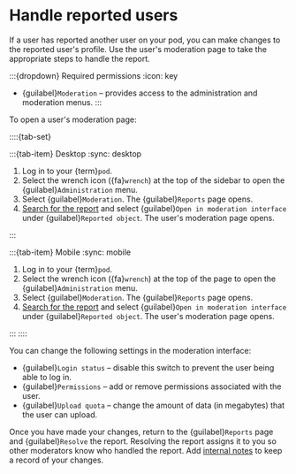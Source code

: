 # Handle reported users

If a user has reported another user on your pod, you can make changes to the reported user's profile. Use the user's moderation page to take the appropriate steps to handle the report.

:::{dropdown} Required permissions
:icon: key

- {guilabel}`Moderation` – provides access to the administration and moderation menus.
:::

To open a user's moderation page:

::::{tab-set}

:::{tab-item} Desktop
:sync: desktop

1. Log in to your {term}`pod`.
2. Select the wrench icon ({fa}`wrench`) at the top of the sidebar to open the {guilabel}`Administration` menu.
3. Select {guilabel}`Moderation`. The {guilabel}`Reports` page opens.
4. [Search for the report](search_reports.md) and select {guilabel}`Open in moderation interface` under {guilabel}`Reported object`. The user's moderation page opens.

:::

:::{tab-item} Mobile
:sync: mobile

1. Log in to your {term}`pod`.
2. Select the wrench icon ({fa}`wrench`) at the top of the page to open the {guilabel}`Administration` menu.
3. Select {guilabel}`Moderation`. The {guilabel}`Reports` page opens.
4. [Search for the report](search_reports.md) and select {guilabel}`Open in moderation interface` under {guilabel}`Reported object`. The user's moderation page opens.

:::
::::

You can change the following settings in the moderation interface:

- {guilabel}`Login status` – disable this switch to prevent the user being able to log in.
- {guilabel}`Permissions` – add or remove permissions associated with the user.
- {guilabel}`Upload quota` – change the amount of data (in megabytes) that the user can upload.

Once you have made your changes, return to the {guilabel}`Reports` page and {guilabel}`Resolve` the report. Resolving the report assigns it to you so other moderators know who handled the report. Add [internal notes](internal_notes.md) to keep a record of your changes.
